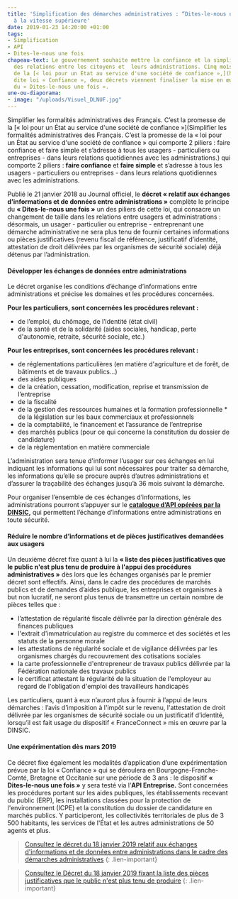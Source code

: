 ```yaml
---
title: 'Simplification des démarches administratives : “Dites-le-nous une fois” passe
  à la vitesse supérieure'
date: 2019-01-23 14:20:00 +01:00
tags:
- Simplification
- API
- Dites-le-nous une fois
chapeau-text: Le gouvernement souhaite mettre la confiance et la simplicité au cœur
  des relations entre les citoyens et  leurs administrations. Cinq mois après la promulgation
  de la [« loi pour un État au service d'une société de confiance »,](https://www.legifrance.gouv.fr/affichTexte.do;jsessionid=853C8147BBC226E07049DF2F6256B6B1.tplgfr26s_1?cidTexte=JORFTEXT000037307624&categorieLien=id)
  dite loi « Confiance », deux décrets viennent finaliser la mise en œuvre du principe
  du « Dites-le-nous une fois ».
une-ou-diaporama:
- image: "/uploads/Visuel_DLNUF.jpg"
---
```


Simplifier les formalités administratives des Français. C’est la promesse de la [« loi pour un État au service d'une société de confiance »](Simplifier les formalités administratives des Français. C’est la promesse de la « loi pour un État au service d'une société de confiance » qui comporte 2 piliers : faire confiance et faire simple et s’adresse à tous les usagers - particuliers ou entreprises - dans leurs relations quotidiennes avec les administrations.) qui comporte 2 piliers : **faire confiance** et **faire simple** et s’adresse à tous les usagers - particuliers ou entreprises - dans leurs relations quotidiennes avec les administrations.

Publié le 21 janvier 2018 au Journal officiel, le **décret « relatif aux échanges d’informations et de données entre administrations »** complète le principe du **« Dites-le-nous une fois »** un des piliers de cette loi, qui consacre un changement de taille dans les relations entre usagers et administrations : désormais, un usager - particulier ou entreprise - entreprenant une démarche administrative ne sera plus tenu de fournir certaines informations ou pièces justificatives (revenu fiscal de référence, justificatif d’identité, attestation de droit délivrées par les organismes de sécurité sociale) déjà détenus par l’administration.

#### Développer les échanges de données entre administrations

Le décret organise les conditions d’échange d’informations entre administrations et précise les domaines et les procédures concernées.

**Pour les particuliers, sont concernées les procédures relevant :** 
* de l’emploi, du chômage, de l’identité (état civil)
* de la santé et de la solidarité (aides sociales, handicap, perte d'autonomie, retraite, sécurité sociale, etc.)

**Pour les entreprises, sont concernées les procédures relevant :** 
* de réglementations particulières (en matière d'agriculture et de forêt, de bâtiments et de travaux publics…) 
* des aides publiques 
* de la création, cessation, modification, reprise et transmission de l’entreprise 
* de la fiscalité 
* de la gestion des ressources humaines et la formation professionnelle * de la législation sur les baux commerciaux et professionnels 
* de la comptabilité, le financement et l’assurance de l’entreprise 
* des marchés publics (pour ce qui concerne la constitution du dossier de candidature) 
* de la règlementation en matière commerciale

L’administration sera tenue d'informer l’usager sur ces échanges en lui indiquant les informations qui lui sont nécessaires pour traiter sa démarche, les informations qu’elle se procure auprès d’autres administrations et d’assurer la traçabilité des échanges jusqu’à 36 mois suivant la démarche. 

Pour organiser l’ensemble de ces échanges d’informations, les administrations pourront s’appuyer sur le **[catalogue d’API opérées par la DINSIC](https://api.gouv.fr/),** qui permettent l’échange d’informations entre administrations en toute sécurité. 

#### Réduire le nombre d’informations et de pièces justificatives demandées aux usagers 

Un deuxième décret fixe quant à lui la **« liste des pièces justificatives que le public n'est plus tenu de produire à l'appui des procédures administratives »** dès lors que les échanges organisés par le premier décret sont effectifs. Ainsi, dans le cadre des procédures de marchés publics et de demandes d’aides publique, les entreprises et organismes à but non lucratif, ne seront plus tenus de transmettre un certain nombre de pièces telles que :
* l’attestation de régularité fiscale délivrée par la direction générale des finances publiques
* l'extrait d'immatriculation au registre du commerce et des sociétés et les statuts de la personne morale
* les attestations de régularité sociale et de vigilance délivrées par les organismes chargés du recouvrement des cotisations sociales
* la carte professionnelle d'entrepreneur de travaux publics délivrée par la Fédération nationale des travaux publics
* le certificat attestant la régularité de la situation de l'employeur au regard de l'obligation d'emploi des travailleurs handicapés

Les particuliers, quant à eux n’auront plus à fournir à l’appui de leurs démarches : l’avis d’imposition à l'impôt sur le revenu, l'attestation de droit délivrée par les organismes de sécurité sociale ou un justificatif d’identité, lorsqu’il est fait usage du dispositif « FranceConnect » mis en œuvre par la DINSIC.

#### Une expérimentation dès mars 2019

Ce décret fixe également les modalités d’application d’une expérimentation prévue par la loi « Confiance » qui se déroulera en Bourgogne-Franche-Comté, Bretagne et Occitanie sur une période de 3 ans : le dispositif **« Dites-le-nous une fois »** y sera testé via l’**API Entreprise.** Sont concernées les procédures portant sur les aides publiques, les établissements recevant du public (ERP), les installations classées pour la protection de l'environnement (ICPE) et la constitution du dossier de candidature en marchés publics.
Y participeront, les collectivités territoriales de plus de 3 500 habitants, les services de l'État et les autres administrations de 50 agents et plus.


> [Consultez le décret du 18 janvier 2019 relatif aux échanges d'informations et de données entre administrations dans le cadre des démarches administratives](https://www.legifrance.gouv.fr/affichTexte.do?cidTexte=JORFTEXT000038029589&dateTexte=&categorieLien=id)
{: .lien-important}

> [Consultez le Décret du 18 janvier 2019 fixant la liste des pièces justificatives que le public n'est plus tenu de produire](https://www.legifrance.gouv.fr/affichTexte.do?cidTexte=JORFTEXT000038029642&dateTexte=&categorieLien=id)
{: .lien-important}
